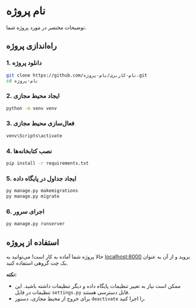 # نام پروژه

توضیحات مختصر در مورد پروژه شما.

## راه‌اندازی پروژه

### 1. دانلود پروژه
```bash
git clone https://github.com/نام-کاربری/نام-پروژه.git
cd نام-پروژه
```

### 2. ایجاد محیط مجازی
```bash
python -m venv venv
```

### 3. فعال‌سازی محیط مجازی
```bash
venv\Scripts\activate
```

### 4. نصب کتابخانه‌ها
```bash
pip install -r requirements.txt
```

### 5. ایجاد جداول در پایگاه داده
```bash
py manage.py makemigrations
py manage.py migrate
```

### 6. اجرای سرور
```bash
py manage.py runserver
```

## استفاده از پروژه

حالا پروژه شما آماده به کار است! می‌توانید به [localhost:8000](http://localhost:8000) بروید و از آن به عنوان یک چت گروهی استفاده کنید.

**نکته:**
- ممکن است نیاز به تغییر تنظیمات پایگاه داده و دیگر تنظیمات داشته باشید. این تنظیمات در فایل `settings.py` قابل دسترسی هستند.
- برای خروج از محیط مجازی، دستور `deactivate` را اجرا کنید.